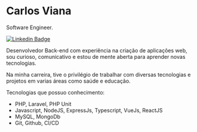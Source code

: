 # Carlos Viana

Software Engineer.

[![Linkedin Badge](https://img.shields.io/badge/LinkedIn-0077B5?style=for-the-badge&logo=linkedin&logoColor=white)]([[https://www.linkedin.com/in/iuricode/](https://www.linkedin.com/in/carlos-eduardo-alves-viana/)](https://www.linkedin.com/in/carlos-eduardo-alves-viana/))

Desenvolvedor Back-end com experiência na criação de aplicações web, sou curioso, comunicativo e estou de mente aberta para aprender novas tecnologias.

Na minha carreira, tive o privilégio de trabalhar com diversas tecnologias e projetos em varias áreas como saúde e educação.

Tecnologias que possuo conhecimento: 
- PHP, Laravel, PHP Unit
- Javascript, NodeJS, ExpressJs, Typescript, VueJs, ReactJS
- MySQL, MongoDb
- Git, Github, CI/CD
